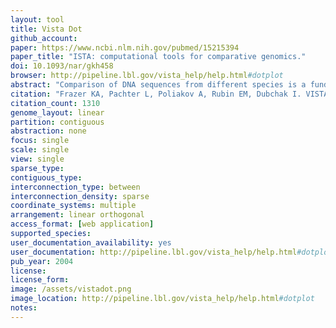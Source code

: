 ```yaml
---
layout: tool 
title: Vista Dot
github_account: 
paper: https://www.ncbi.nlm.nih.gov/pubmed/15215394
paper_title: "ISTA: computational tools for comparative genomics."
doi: 10.1093/nar/gkh458
browser: http://pipeline.lbl.gov/vista_help/help.html#dotplot
abstract: "Comparison of DNA sequences from different species is a fundamental method for identifying functional elements in genomes. Here, we describe the VISTA family of tools created to assist biologists in carrying out this task. Our first VISTA server at http://www-gsd.lbl.gov/vista/ was launched in the summer of 2000 and was designed to align long genomic sequences and visualize these alignments with associated functional annotations. Currently the VISTA site includes multiple comparative genomics tools and provides users with rich capabilities to browse pre-computed whole-genome alignments of large vertebrate genomes and other groups of organisms with VISTA Browser, to submit their own sequences of interest to several VISTA servers for various types of comparative analysis and to obtain detailed comparative analysis results for a set of cardiovascular genes. We illustrate capabilities of the VISTA site by the analysis of a 180 kb interval on human chromosome 5 that encodes for the kinesin family member 3A (KIF3A) protein."
citation: "Frazer KA, Pachter L, Poliakov A, Rubin EM, Dubchak I. VISTA: computational tools for comparative genomics. Nucleic Acids Res. academic.oup.com; 2004;32: W273–9."
citation_count: 1310
genome_layout: linear
partition: contiguous
abstraction: none
focus: single
scale: single
view: single
sparse_type: 
contiguous_type: 
interconnection_type: between
interconnection_density: sparse
coordinate_systems: multiple
arrangement: linear orthogonal
access_format: [web application]
supported_species: 
user_documentation_availability: yes
user_documentation: http://pipeline.lbl.gov/vista_help/help.html#dotplot
pub_year: 2004
license: 
license_form: 
image: /assets/vistadot.png
image_location: http://pipeline.lbl.gov/vista_help/help.html#dotplot
notes: 
---
```

